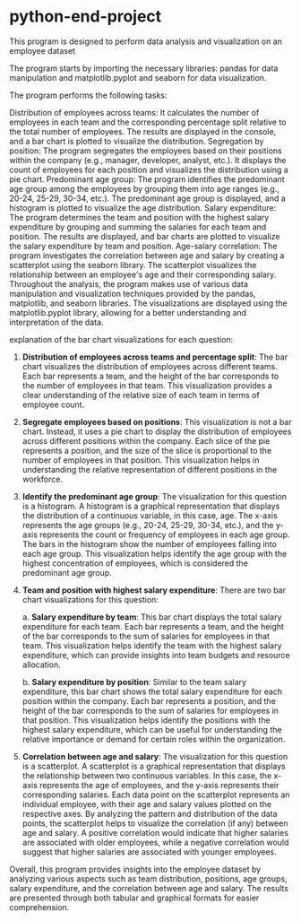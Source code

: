 # python-end-project
This program is designed to perform data analysis and visualization on an employee dataset

The program starts by importing the necessary libraries: pandas for data manipulation and matplotlib.pyplot and seaborn for data visualization.


 The program  performs the following tasks:

Distribution of employees across teams: It calculates the number of employees in each team and the corresponding percentage split relative to the total number of employees. The results are displayed in the console, and a bar chart is plotted to visualize the distribution.
Segregation by position: The program segregates the employees based on their positions within the company (e.g., manager, developer, analyst, etc.). It displays the count of employees for each position and visualizes the distribution using a pie chart.
Predominant age group: The program identifies the predominant age group among the employees by grouping them into age ranges (e.g., 20-24, 25-29, 30-34, etc.). The predominant age group is displayed, and a histogram is plotted to visualize the age distribution.
Salary expenditure: The program determines the team and position with the highest salary expenditure by grouping and summing the salaries for each team and position. The results are displayed, and bar charts are plotted to visualize the salary expenditure by team and position.
Age-salary correlation: The program investigates the correlation between age and salary by creating a scatterplot using the seaborn library. The scatterplot visualizes the relationship between an employee's age and their corresponding salary.
Throughout the analysis, the program makes use of various data manipulation and visualization techniques provided by the pandas, matplotlib, and seaborn libraries. The visualizations are displayed using the matplotlib.pyplot library, allowing for a better understanding and interpretation of the data.

 explanation of the bar chart visualizations for each question:

1. **Distribution of employees across teams and percentage split**:
The bar chart visualizes the distribution of employees across different teams. Each bar represents a team, and the height of the bar corresponds to the number of employees in that team. This visualization provides a clear understanding of the relative size of each team in terms of employee count.

2. **Segregate employees based on positions**:
This visualization is not a bar chart. Instead, it uses a pie chart to display the distribution of employees across different positions within the company. Each slice of the pie represents a position, and the size of the slice is proportional to the number of employees in that position. This visualization helps in understanding the relative representation of different positions in the workforce.

3. **Identify the predominant age group**:
The visualization for this question is a histogram. A histogram is a graphical representation that displays the distribution of a continuous variable, in this case, age. The x-axis represents the age groups (e.g., 20-24, 25-29, 30-34, etc.), and the y-axis represents the count or frequency of employees in each age group. The bars in the histogram show the number of employees falling into each age group. This visualization helps identify the age group with the highest concentration of employees, which is considered the predominant age group.

4. **Team and position with highest salary expenditure**:
There are two bar chart visualizations for this question:

   a. **Salary expenditure by team**: This bar chart displays the total salary expenditure for each team. Each bar represents a team, and the height of the bar corresponds to the sum of salaries for employees in that team. This visualization helps identify the team with the highest salary expenditure, which can provide insights into team budgets and resource allocation.

   b. **Salary expenditure by position**: Similar to the team salary expenditure, this bar chart shows the total salary expenditure for each position within the company. Each bar represents a position, and the height of the bar corresponds to the sum of salaries for employees in that position. This visualization helps identify the positions with the highest salary expenditure, which can be useful for understanding the relative importance or demand for certain roles within the organization.

5. **Correlation between age and salary**:
The visualization for this question is a scatterplot. A scatterplot is a graphical representation that displays the relationship between two continuous variables. In this case, the x-axis represents the age of employees, and the y-axis represents their corresponding salaries. Each data point on the scatterplot represents an individual employee, with their age and salary values plotted on the respective axes. By analyzing the pattern and distribution of the data points, the scatterplot helps to visualize the correlation (if any) between age and salary. A positive correlation would indicate that higher salaries are associated with older employees, while a negative correlation would suggest that higher salaries are associated with younger employees.


Overall, this program provides insights into the employee dataset by analyzing various aspects such as team distribution, positions, age groups, salary expenditure, and the correlation between age and salary. The results are presented through both tabular and graphical formats for easier comprehension.
